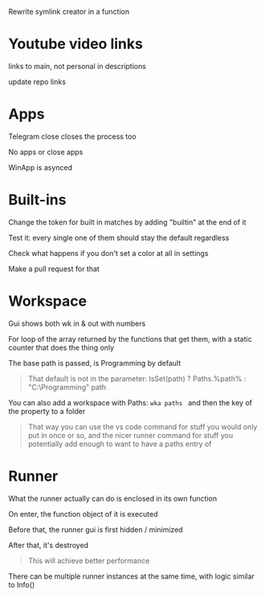 ﻿Rewrite symlink creator in a function

# Youtube video links

links to main, not personal in descriptions

update repo links

# Apps

Telegram close closes the process too

No apps or close apps

WinApp is asynced

# Built-ins

Change the token for built in matches by adding "builtin" at the end of it

Test it: every single one of them should stay the default regardless

Check what happens if you don't set a color at all in settings

Make a pull request for that

# Workspace

Gui shows both wk in & out with numbers

For loop of the array returned by the functions that get them, with a static counter that does the thing only

The base path is passed, is Programming by default

> That default is not in the parameter: IsSet(path) ? Paths.%path% : "C:\Programming\" path

You can also add a workspace with Paths: `wka paths ` and then the key of the property to a folder

> That way you can use the vs code command for stuff you would only put in once or so, and the nicer runner command for stuff you potentially add enough to want to have a paths entry of

# Runner

What the runner actually can do is enclosed in its own function

On enter, the function object of it is executed

Before that, the runner gui is first hidden / minimized

After that, it's destroyed

> This will achieve better performance

There can be multiple runner instances at the same time, with logic similar to Info()
